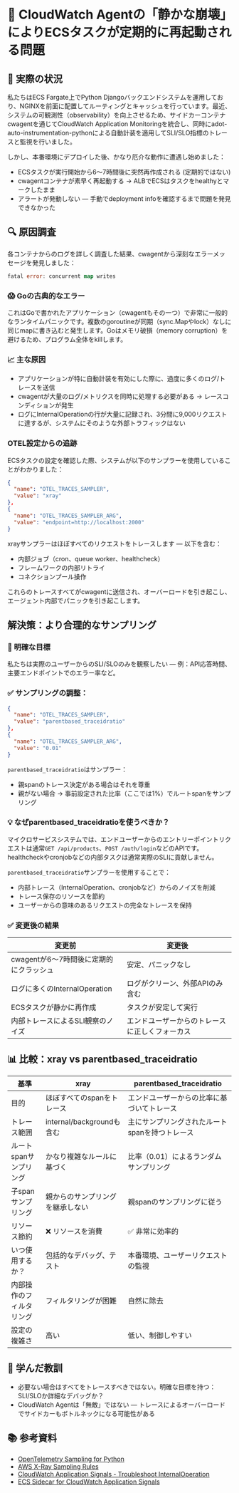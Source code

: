 # 🧨 CloudWatch Agentの「静かな崩壊」によりECSタスクが定期的に再起動される問題

## 🎯 実際の状況

私たちはECS Fargate上でPython Djangoバックエンドシステムを運用しており、NGINXを前面に配置してルーティングとキャッシュを行っています。最近、システムの可観測性（observability）を向上させるため、サイドカーコンテナcwagentを通じてCloudWatch Application Monitoringを統合し、同時にadot-auto-instrumentation-pythonによる自動計装を適用してSLI/SLO指標のトレースと監視を行いました。

しかし、本番環境にデプロイした後、かなり厄介な動作に遭遇し始めました：

- ECSタスクが実行開始から6〜7時間後に突然再作成される (定期的ではない)
- cwagentコンテナが素早く再起動する → ALBでECSはタスクをhealthyとマークしたまま
- アラートが発動しない — 手動でdeployment infoを確認するまで問題を発見できなかった

## 🔍 原因調査

各コンテナからのログを詳しく調査した結果、cwagentから深刻なエラーメッセージを発見しました：

```go
fatal error: concurrent map writes
```

### 😱 Goの古典的なエラー

これはGoで書かれたアプリケーション（cwagentもその一つ）で非常に一般的なランタイムパニックです。複数のgoroutineが同期（sync.Mapやlock）なしに同じmapに書き込むと発生します。Goはメモリ破損（memory corruption）を避けるため、プログラム全体をkillします。

### 📈 主な原因

- アプリケーションが特に自動計装を有効にした際に、過度に多くのログ/トレースを送信
- cwagentが大量のログ/メトリクスを同時に処理する必要がある → レースコンディションが発生
- ログにInternalOperationの行が大量に記録され、3分間に9,000リクエストに達するが、システムにそのような外部トラフィックはない

### OTEL設定からの追跡

ECSタスクの設定を確認した際、システムが以下のサンプラーを使用していることがわかりました：

```json
{
  "name": "OTEL_TRACES_SAMPLER",
  "value": "xray"
},
{
  "name": "OTEL_TRACES_SAMPLER_ARG",
  "value": "endpoint=http://localhost:2000"
}
```

xrayサンプラーはほぼすべてのリクエストをトレースします — 以下を含む：

- 内部ジョブ（cron、queue worker、healthcheck）
- フレームワークの内部リトライ
- コネクションプール操作

これらのトレースすべてがcwagentに送信され、オーバーロードを引き起こし、エージェント内部でパニックを引き起こします。

## 解決策：より合理的なサンプリング

### 🎯 明確な目標

私たちは実際のユーザーからのSLI/SLOのみを観察したい — 例：API応答時間、主要エンドポイントでのエラー率など。

### ✅ サンプリングの調整：

```json
{
  "name": "OTEL_TRACES_SAMPLER",
  "value": "parentbased_traceidratio"
},
{
  "name": "OTEL_TRACES_SAMPLER_ARG",
  "value": "0.01"
}
```

`parentbased_traceidratio`はサンプラー：

- 親spanのトレース決定がある場合はそれを尊重
- 親がない場合 → 事前設定された比率（ここでは1%）でルートspanをサンプリング

### 💡 なぜparentbased_traceidratioを使うべきか？

マイクロサービスシステムでは、エンドユーザーからのエントリーポイントリクエストは通常`GET /api/products`、`POST /auth/login`などのAPIです。healthcheckやcronjobなどの内部タスクは通常実際のSLIに貢献しません。

`parentbased_traceidratio`サンプラーを使用することで：

- 内部トレース（InternalOperation、cronjobなど）からのノイズを削減
- トレース保存のリソースを節約
- ユーザーからの意味のあるリクエストの完全なトレースを保持

### ✅ 変更後の結果

| 変更前 | 変更後 |
|--------|--------|
| cwagentが6〜7時間後に定期的にクラッシュ | 安定、パニックなし |
| ログに多くのInternalOperation | ログがクリーン、外部APIのみ含む |
| ECSタスクが静かに再作成 | タスクが安定して実行 |
| 内部トレースによるSLI観察のノイズ | エンドユーザーからのトレースに正しくフォーカス |

## 📊 比較：xray vs parentbased_traceidratio

| 基準 | xray | parentbased_traceidratio |
|------|------|-------------------------|
| 目的 | ほぼすべてのspanをトレース | エンドユーザーからの比率に基づいてトレース |
| トレース範囲 | internal/backgroundも含む | 主にサンプリングされたルートspanを持つトレース |
| ルートspanサンプリング | かなり複雑なルールに基づく | 比率（0.01）によるランダムサンプリング |
| 子spanサンプリング | 親からのサンプリングを継承しない | 親spanのサンプリングに従う |
| リソース節約 | ❌ リソースを消費 | ✅ 非常に効率的 |
| いつ使用するか？ | 包括的なデバッグ、テスト | 本番環境、ユーザーリクエストの監視 |
| 内部操作のフィルタリング | フィルタリングが困難 | 自然に除去 |
| 設定の複雑さ | 高い | 低い、制御しやすい |

## 🤔 学んだ教訓
- 必要ない場合はすべてをトレースすべきではない。明確な目標を持つ：SLI/SLOか詳細なデバッグか？
- CloudWatch Agentは「無敵」ではない — トレースによるオーバーロードでサイドカーもボトルネックになる可能性がある

## 📚 参考資料

- [OpenTelemetry Sampling for Python](https://opentelemetry.io/docs/languages/python/sampling/)
- [AWS X-Ray Sampling Rules](https://docs.aws.amazon.com/xray/latest/devguide/xray-console-sampling.html)
- [CloudWatch Application Signals - Troubleshoot InternalOperation](https://docs.aws.amazon.com/AmazonCloudWatch/latest/monitoring/CloudWatch-Application-Signals-Troubleshoot-InternalOperation.html)
- [ECS Sidecar for CloudWatch Application Signals](https://docs.aws.amazon.com/AmazonCloudWatch/latest/monitoring/CloudWatch-Application-Signals-ECS-Sidecar.html) 